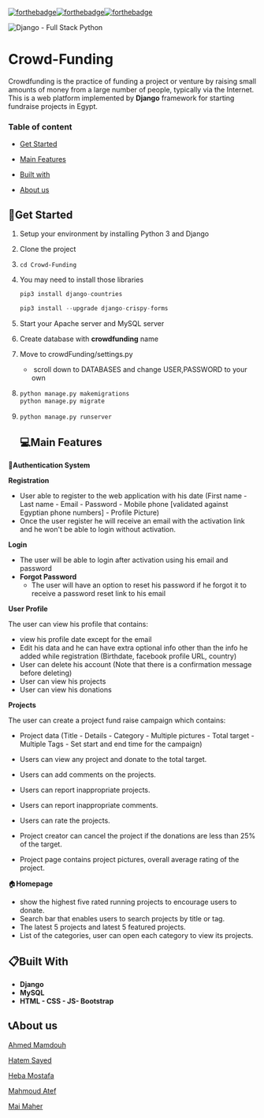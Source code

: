 

[![forthebadge](https://forthebadge.com/images/badges/built-by-developers.svg)](https://forthebadge.com)[![forthebadge](https://forthebadge.com/images/badges/makes-people-smile.svg)](https://forthebadge.com)[![forthebadge](https://forthebadge.com/images/badges/open-source.svg)](https://forthebadge.com)

![Django - Full Stack Python](https://www.fullstackpython.com/img/logos/django.png)



# Crowd-Funding

Crowdfunding is the practice of funding a project or venture by raising small amounts of money from a large number of people, typically via the Internet. This is a web platform implemented by **Django** framework for starting fundraise projects in Egypt.

### Table of content

- [Get Started](https://github.com/HebaMostafa123/Crowd-Funding#get-started)

- [Main Features](https://github.com/HebaMostafa123/Crowd-Funding#main-features)

- [Built with](https://github.com/HebaMostafa123/Crowd-Funding#built-with)

- [About us](https://github.com/HebaMostafa123/Crowd-Funding#about-us)

##  🔧Get Started

1. Setup your environment by installing Python 3 and Django

2. Clone the project 

3. ```
   cd Crowd-Funding
   ```

   

4. You may need to install those libraries

   ```python
   pip3 install django-countries
   ```

   ```python
   pip3 install --upgrade django-crispy-forms
   ```

5. Start your Apache server and MySQL server

6. Create database with **crowdfunding** name

7. Move to crowdFunding/settings.py 

   - ​	scroll down to DATABASES and change USER,PASSWORD to your own

8. ```python
   python manage.py makemigrations
   python manage.py migrate
   ```

9. ```python
   python manage.py runserver
   ```

   ## 💻Main Features

🔐**Authentication System**

**Registration**

-  User able to register to the web application with his date (First name - Last name - Email - Password - Mobile phone [validated against Egyptian phone numbers] - Profile Picture)
- Once the user register he will receive an email with the activation link and he won't be able to login without activation.

**Login**

-  The user will be able to login after activation using his email and password
- **Forgot Password**
  -   The user will have an option to reset his password if he forgot it to receive a password reset link to his email

**User Profile** 

The user can view his profile that contains:

   - view his profile date except for the email
   - Edit his data and he can have extra optional info other than the info he added while registration (Birthdate, facebook profile URL, country)
   - User can delete his account (Note that there is a confirmation message before deleting)
   - User can view his projects
   - User can view his donations 

**Projects**

The user can create a project fund raise campaign which contains:

- Project data (Title - Details - Category - Multiple pictures - Total target - Multiple Tags - Set start and end time for the campaign) 

- Users can view any project and donate to the total target.
-  Users can add comments on the projects.
- Users can report inappropriate projects.
-  Users can report inappropriate comments.
-   Users can rate the projects.
-  Project creator can cancel the project if the donations are less than 25% of 
  the target.
-   Project page contains  project pictures, overall average rating of the project.

🏠**Homepage** 

-  show the highest five rated running projects to encourage   users to donate.
- Search bar that enables users to search projects by title or tag.
-  The latest 5 projects and latest 5 featured projects.
- List of the categories, user can open each category to view its   projects.

## 📋Built With

- **Django**
- **MySQL**
- **HTML - CSS - JS- Bootstrap**

## 📞About us

[Ahmed Mamdouh](https://www.linkedin.com/in/ahmed-mamdouh96/) 

[Hatem Sayed](https://www.linkedin.com/in/hatem-hashem/)

[Heba Mostafa](https://www.linkedin.com/in/heba-abdelmagead/)

[Mahmoud Atef](https://www.linkedin.com/in/mahmoudbenatef/)

[Mai Maher](https://www.linkedin.com/in/mai-maher/)



